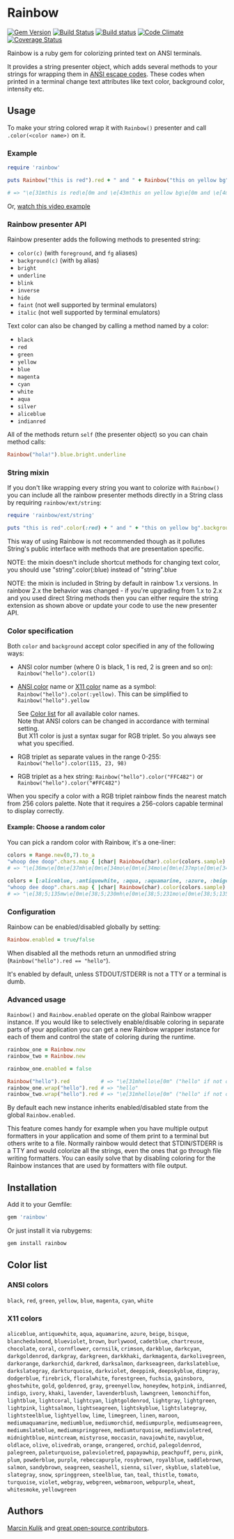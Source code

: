 # Rainbow

[![Gem Version](https://badge.fury.io/rb/rainbow.svg)](https://rubygems.org/gems/rainbow)
[![Build Status](https://travis-ci.org/sickill/rainbow.svg?branch=master)](https://travis-ci.org/sickill/rainbow)
[![Build status](https://ci.appveyor.com/api/projects/status/vq4acb2c38642s5q?svg=true)](https://ci.appveyor.com/project/sickill/rainbow)
[![Code Climate](https://codeclimate.com/github/sickill/rainbow.svg)](https://codeclimate.com/github/sickill/rainbow)
[![Coverage Status](https://coveralls.io/repos/sickill/rainbow/badge.svg)](https://coveralls.io/r/sickill/rainbow)

Rainbow is a ruby gem for colorizing printed text on ANSI terminals.

It provides a string presenter object, which adds several methods to your
strings for wrapping them in [ANSI escape
codes](http://en.wikipedia.org/wiki/ANSI_escape_code). These codes when printed
in a terminal change text attributes like text color, background color,
intensity etc.

## Usage

To make your string colored wrap it with `Rainbow()` presenter and call
`.color(<color name>)` on it.

### Example

```ruby
require 'rainbow'

puts Rainbow("this is red").red + " and " + Rainbow("this on yellow bg").bg(:yellow) + " and " + Rainbow("even bright underlined!").underline.bright

# => "\e[31mthis is red\e[0m and \e[43mthis on yellow bg\e[0m and \e[4m\e[1meven bright underlined!\e[0m"
```

Or, [watch this video example](https://asciinema.org/a/J928KpHoUQ0sl54ulOSOLE71E?rows=20&speed=2.5)

### Rainbow presenter API

Rainbow presenter adds the following methods to presented string:

* `color(c)` (with `foreground`, and `fg` aliases)
* `background(c)` (with `bg` alias)
* `bright`
* `underline`
* `blink`
* `inverse`
* `hide`
* `faint` (not well supported by terminal emulators)
* `italic` (not well supported by terminal emulators)

Text color can also be changed by calling a method named by a color:

* `black`
* `red`
* `green`
* `yellow`
* `blue`
* `magenta`
* `cyan`
* `white`
* `aqua`
* `silver`
* `aliceblue`
* `indianred`

All of the methods return `self` (the presenter object) so you can chain method
calls:

```ruby
Rainbow("hola!").blue.bright.underline
```

### String mixin

If you don't like wrapping every string you want to colorize with `Rainbow()`
you can include all the rainbow presenter methods directly in a String class by
requiring `rainbow/ext/string`:

```ruby
require 'rainbow/ext/string'

puts "this is red".color(:red) + " and " + "this on yellow bg".background(:yellow) + " and " + "even bright underlined!".underline.bright
```

This way of using Rainbow is not recommended though as it pollutes String's
public interface with methods that are presentation specific.

NOTE: the mixin doesn't include shortcut methods for changing text color, you
should use "string".color(:blue) instead of "string".blue

NOTE: the mixin is included in String by default in rainbow 1.x versions.
In rainbow 2.x the behavior was changed - if you're upgrading from 1.x to 2.x
and you used direct String methods then you can either require the string
extension as shown above or update your code to use the new presenter API.

### Color specification

Both `color` and `background` accept color specified in any
of the following ways:

* ANSI color number (where 0 is black, 1 is red, 2 is green and so on):
  `Rainbow("hello").color(1)`

* [ANSI color](https://en.wikipedia.org/wiki/ANSI_escape_code#Colors) name or [X11 color](https://en.wikipedia.org/wiki/X11_color_names) name as a symbol:
  `Rainbow("hello").color(:yellow)`.
  This can be simplified to `Rainbow("hello").yellow`  
  
  See [Color list](#user-content-color-list) for all available color names.  
  Note that ANSI colors can be changed in accordance with terminal setting.  
  But X11 color is just a syntax sugar for RGB triplet. So you always see what you specified.

* RGB triplet as separate values in the range 0-255:
  `Rainbow("hello").color(115, 23, 98)`

* RGB triplet as a hex string:
  `Rainbow("hello").color("FFC482")` or `Rainbow("hello").color("#FFC482")`

When you specify a color with a RGB triplet rainbow finds the nearest match
from 256 colors palette. Note that it requires a 256-colors capable terminal to
display correctly.

#### Example: Choose a random color

You can pick a random color with Rainbow, it's a one-liner:

```ruby
colors = Range.new(0,7).to_a
"whoop dee doop".chars.map { |char| Rainbow(char).color(colors.sample) }.join
# => "\e[36mw\e[0m\e[37mh\e[0m\e[34mo\e[0m\e[34mo\e[0m\e[37mp\e[0m\e[34m \e[0m\e[36md\e[0m\e[33me\e[0m\e[34me\e[0m\e[37m \e[0m\e[32md\e[0m\e[35mo\e[0m\e[33mo\e[0m\e[36mp\e[0m"

colors = [:aliceblue, :antiquewhite, :aqua, :aquamarine, :azure, :beige, :bisque, :blanchedalmond, :blueviolet]
"whoop dee doop".chars.map { |char| Rainbow(char).color(colors.sample) }.join
# => "\e[38;5;135mw\e[0m\e[38;5;230mh\e[0m\e[38;5;231mo\e[0m\e[38;5;135mo\e[0m\e[38;5;231mp\e[0m\e[38;5;231m \e[0m\e[38;5;122md\e[0m\e[38;5;231me\e[0m\e[38;5;231me\e[0m\e[38;5;230m \e[0m\e[38;5;122md\e[0m\e[38;5;51mo\e[0m\e[38;5;51mo\e[0m\e[38;5;51mp\e[0m"
```

### Configuration

Rainbow can be enabled/disabled globally by setting:

```ruby
Rainbow.enabled = true/false
```

When disabled all the methods return an unmodified string
(`Rainbow("hello").red == "hello"`).

It's enabled by default, unless STDOUT/STDERR is not a TTY or a terminal is
dumb.

### Advanced usage

`Rainbow()` and `Rainbow.enabled` operate on the global Rainbow wrapper
instance. If you would like to selectively enable/disable coloring in separate
parts of your application you can get a new Rainbow wrapper instance for each
of them and control the state of coloring during the runtime.

```ruby
rainbow_one = Rainbow.new
rainbow_two = Rainbow.new

rainbow_one.enabled = false

Rainbow("hello").red          # => "\e[31mhello\e[0m" ("hello" if not on TTY)
rainbow_one.wrap("hello").red # => "hello"
rainbow_two.wrap("hello").red # => "\e[31mhello\e[0m" ("hello" if not on TTY)
```

By default each new instance inherits enabled/disabled state from the global
`Rainbow.enabled`.

This feature comes handy for example when you have multiple output formatters
in your application and some of them print to a terminal but others write to a
file. Normally rainbow would detect that STDIN/STDERR is a TTY and would
colorize all the strings, even the ones that go through file writing
formatters. You can easily solve that by disabling coloring for the Rainbow
instances that are used by formatters with file output.

## Installation

Add it to your Gemfile:

```ruby
gem 'rainbow'
```

Or just install it via rubygems:

```ruby
gem install rainbow
```

## Color list

### ANSI colors

`black`, `red`, `green`, `yellow`, `blue`, `magenta`, `cyan`, `white`

### X11 colors

`aliceblue`, `antiquewhite`, `aqua`, `aquamarine`, `azure`, `beige`, `bisque`,
`blanchedalmond`, `blueviolet`, `brown`, `burlywood`, `cadetblue`, `chartreuse`,
`chocolate`, `coral`, `cornflower`, `cornsilk`, `crimson`, `darkblue`,
`darkcyan`, `darkgoldenrod`, `darkgray`, `darkgreen`, `darkkhaki`,
`darkmagenta`, `darkolivegreen`, `darkorange`, `darkorchid`, `darkred`,
`darksalmon`, `darkseagreen`, `darkslateblue`, `darkslategray`, `darkturquoise`,
`darkviolet`, `deeppink`, `deepskyblue`, `dimgray`, `dodgerblue`, `firebrick`,
`floralwhite`, `forestgreen`, `fuchsia`, `gainsboro`, `ghostwhite`, `gold`,
`goldenrod`, `gray`, `greenyellow`, `honeydew`, `hotpink`, `indianred`,
`indigo`, `ivory`, `khaki`, `lavender`, `lavenderblush`, `lawngreen`,
`lemonchiffon`, `lightblue`, `lightcoral`, `lightcyan`, `lightgoldenrod`,
`lightgray`, `lightgreen`, `lightpink`, `lightsalmon`, `lightseagreen`,
`lightskyblue`, `lightslategray`, `lightsteelblue`, `lightyellow`, `lime`,
`limegreen`, `linen`, `maroon`, `mediumaquamarine`, `mediumblue`,
`mediumorchid`, `mediumpurple`, `mediumseagreen`, `mediumslateblue`,
`mediumspringgreen`, `mediumturquoise`, `mediumvioletred`, `midnightblue`,
`mintcream`, `mistyrose`, `moccasin`, `navajowhite`, `navyblue`, `oldlace`,
`olive`, `olivedrab`, `orange`, `orangered`, `orchid`, `palegoldenrod`,
`palegreen`, `paleturquoise`, `palevioletred`, `papayawhip`, `peachpuff`,
`peru`, `pink`, `plum`, `powderblue`, `purple`, `rebeccapurple`, `rosybrown`,
`royalblue`, `saddlebrown`, `salmon`, `sandybrown`, `seagreen`, `seashell`,
`sienna`, `silver`, `skyblue`, `slateblue`, `slategray`, `snow`, `springgreen`,
`steelblue`, `tan`, `teal`, `thistle`, `tomato`, `turquoise`, `violet`,
`webgray`, `webgreen`, `webmaroon`, `webpurple`, `wheat`, `whitesmoke`,
`yellowgreen`

## Authors

[Marcin Kulik](http://ku1ik.com/) and [great open-source contributors](https://github.com/sickill/rainbow/graphs/contributors).
